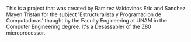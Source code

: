 This is a project that was created by Ramirez Valdovinos Eric and Sanchez Mayen Tristan for the subject 'Estructuralista y Programacion de Computadoras' thaught by the Faculty Engineering at UNAM in the Computer Engineering degree. It's a Desassabler of the Z80 microprocessor.
